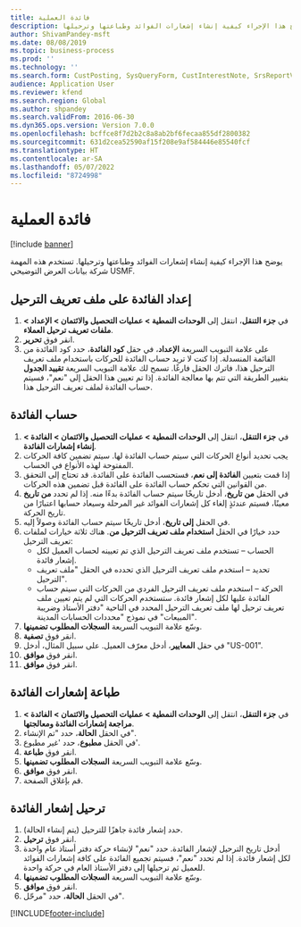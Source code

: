 ```yaml
---
title: فائدة العملية
description: يوضح هذا الإجراء كيفية إنشاء إشعارات الفوائد وطباعتها وترحيلها.
author: ShivamPandey-msft
ms.date: 08/08/2019
ms.topic: business-process
ms.prod: ''
ms.technology: ''
ms.search.form: CustPosting, SysQueryForm, CustInterestNote, SrsReportViewerForm
audience: Application User
ms.reviewer: kfend
ms.search.region: Global
ms.author: shpandey
ms.search.validFrom: 2016-06-30
ms.dyn365.ops.version: Version 7.0.0
ms.openlocfilehash: bcffce8f7d2b2c8a8ab2bf6fecaa855df2800382
ms.sourcegitcommit: 631d2cea52590af15f208e9af584446e85540fcf
ms.translationtype: HT
ms.contentlocale: ar-SA
ms.lasthandoff: 05/07/2022
ms.locfileid: "8724998"
---
```

# <a name="process-interest"></a>فائدة العملية

[!include [banner](../../includes/banner.md)]

يوضح هذا الإجراء كيفية إنشاء إشعارات الفوائد وطباعتها وترحيلها. تستخدم هذه المهمة شركة بيانات العرض التوضيحي USMF.


## <a name="set-up-interest-on-the-posting-profile"></a>إعداد الفائدة على ملف تعريف الترحيل
1. في **جزء التنقل**، انتقل إلى **الوحدات النمطية‬ > عمليات التحصيل والائتمان‬ > الإعداد > ملفات تعريف ترحيل العملاء**.
2. انقر فوق **تحرير**.
3. على علامة التبويب السريعة **الإعداد**، في حقل **كود الفائدة**، حدد كود الفائدة من القائمة المنسدلة. إذا كنت لا تريد حساب الفائدة للحركات باستخدام ملف تعريف الترحيل هذا، فاترك الحقل فارغًا. تسمح لك علامة التبويب السريعة **تقييد الجدول** بتغيير الطريقة التي تتم بها معالجة الفائدة. إذا تم تعيين هذا الحقل إلى "نعم"، فسيتم حساب الفائدة لملف تعريف الترحيل هذا.  

## <a name="calculate-interest"></a>حساب الفائدة
1. في **جزء التنقل**، انتقل إلى **الوحدات النمطية‬ > عمليات التحصيل والائتمان‬ > الفائدة > إنشاء إشعارات الفائدة‬**.
2. يجب تحديد أنواع الحركات التي سيتم حساب الفائدة لها. سيتم تضمين كافة الحركات المفتوحة لهذه الأنواع في الحساب.  
3. إذا قمت بتعيين **الفائدة إلى نعم**، فستحسب الفائدة على الفائدة. قد تحتاج إلى التحقق من القوانين التي تحكم حساب الفائدة على الفائدة قبل تضمين هذه الحركات.  
4. في الحقل **من تاريخ**، أدخل تاريخًا سيتم حساب الفائدة بدءًا منه. إذا لم تحدد **من تاريخ** معينًا، فسيتم عندئذٍ إلغاء كل إشعارات الفوائد‬ غير المرحلة وسيعاد حسابها اعتبارًا من تاريخ الحركة.
5. في الحقل **إلى تاريخ**، أدخل تاريخًا سيتم حساب الفائدة وصولاً إليه.
6. حدد خيارًا في الحقل **استخدام ملف تعريف الترحيل من‬**. هناك ثلاثة خيارات لملفات تعريف الترحيل:
    - الحساب – تستخدم ملف تعريف الترحيل الذي تم تعيينه لحساب العميل لكل إشعار فائدة. 
    - تحديد – استخدم ملف تعريف الترحيل الذي تحدده في الحقل "ملف تعريف الترحيل".
    - الحركة – استخدم ملف تعريف الترحيل الفردي من الحركات التي سيتم حساب الفائدة عليها لكل إشعار فائدة. ستستخدم الحركات التي لم يتم تعيين ملف تعريف ترحيل لها ملف تعريف الترحيل المحدد في الناحية "دفتر الأستاذ وضريبة المبيعات‬" في نموذج "محددات الحسابات المدينة‬".  
7. وسّع علامة التبويب السريعة **السجلات المطلوب تضمينها**.
8. انقر فوق **تصفية**.
9. في حقل **المعايير**، أدخل معرّف العميل. على سبيل المثال، أدخل "US-001".
6. انقر فوق **موافق**.
7. انقر فوق **موافق**.

## <a name="print-interest-notes"></a>طباعة إشعارات الفائدة
1. في **جزء التنقل**، انتقل إلى **الوحدات النمطية‬ > عمليات التحصيل والائتمان‬ > الفائدة > مراجعة إشعارات الفائدة ومعالجتها‬‬**.
2. في الحقل **الحالة**، حدد ‏"تم الإنشاء".
3. في الحقل **مطبوع**، حدد 'غير مطبوع'.
4. انقر فوق **طباعة**.
5. وسّع علامة التبويب السريعة **السجلات المطلوب تضمينها**.
6. انقر فوق **موافق**.
7. قم بإغلاق الصفحة.

## <a name="post-the-interest-note"></a>ترحيل إشعار الفائدة
1. حدد إشعار فائدة جاهزًا للترحيل (يتم إنشاء الحالة).
2. انقر فوق **ترحيل**.
3. أدخل تاريخ الترحيل لإشعار الفائدة. حدد "نعم" لإنشاء حركة دفتر أستاذ عام واحدة لكل إشعار فائدة. إذا لم تحدد "نعم"، فسيتم تجميع الفائدة على كافة إشعارات الفوائد للعميل ثم ترحيلها إلى دفتر الأستاذ العام في حركة واحدة.  
4. وسّع علامة التبويب السريعة **السجلات المطلوب تضمينها**.
5. انقر فوق **موافق**.
6. في الحقل **الحالة**، حدد "‏‫مرحّل‬".



[!INCLUDE[footer-include](../../../includes/footer-banner.md)]
